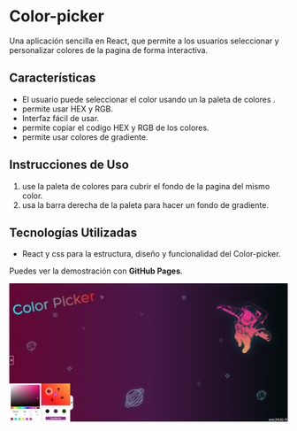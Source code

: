 # Color-picker

Una aplicación sencilla en React, que permite a los usuarios seleccionar y personalizar colores de la pagina de forma interactiva.

## Características

- El usuario puede seleccionar el color usando un la paleta de colores .
- permite usar HEX y RGB.
- Interfaz fácil de usar.
- permite copiar el codigo HEX y RGB de los colores.
- permite usar colores de gradiente.

## Instrucciones de Uso

1. use la paleta de colores para cubrir el fondo de la pagina del mismo color.
2. usa la barra derecha de la paleta para hacer un fondo de gradiente.

## Tecnologías Utilizadas

- React y css para la estructura, diseño y funcionalidad del Color-picker.

Puedes ver la demostración con **GitHub Pages**.

<div id="header" align="center">
    <img src="/public/imagen-prueba/demostracion.png">
</div>